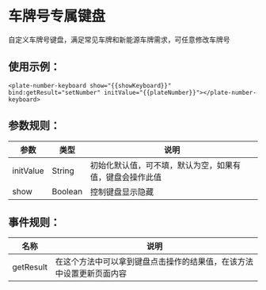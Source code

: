 # 车牌号专属键盘
自定义车牌号键盘，满足常见车牌和新能源车牌需求，可任意修改车牌号  
## 使用示例：
```
<plate-number-keyboard show="{{showKeyboard}}" bind:getResult="setNumber" initValue="{{plateNumber}}"></plate-number-keyboard>
```

## 参数规则：  

 参数  | 类型 | 说明  
 ---- | ----- | -----   
 initValue  | String | 初始化默认值，可不填，默认为空，如果有值，键盘会操作此值  
 show  | Boolean | 控制键盘显示隐藏
 
 ## 事件规则：
 
  名称 | 说明
  ---- | ----
  getResult | 在这个方法中可以拿到键盘点击操作的结果值，在该方法中设置更新页面内容
